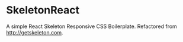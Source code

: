 # SkeletonReact
A simple React Skeleton Responsive CSS Boilerplate. Refactored from http://getskeleton.com.
